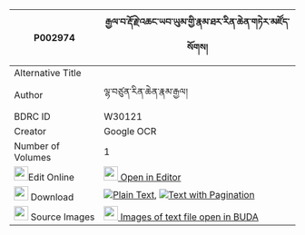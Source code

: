 |P002974|རྒྱལ་བ་རྡོ་རྗེ་འཆང་ཡབ་ཡུམ་གྱི་རྣམ་ཐར་རིན་ཆེན་གཏེར་མཛོད་སོགས། 
| --- | --- 
|Alternative Title |
|Author| ལྷ་བཙུན་རིན་ཆེན་རྣམ་རྒྱལ།
|BDRC ID | W30121
|Creator | Google OCR
|Number of Volumes| 1
|<img width="25" src="https://img.icons8.com/color/25/000000/edit-property.png">Edit Online| [<img width="25" src="https://avatars.githubusercontent.com/u/45091458?s=200&v=4"> Open in Editor](http://editor.openpecha.org/P002974)
|<img width="25" src="https://img.icons8.com/fluent/48/000000/download-2.png"/>  Download | [![](https://img.icons8.com/color/20/000000/txt.png)Plain Text](https://github.com/Openpecha/P002974/releases/download/v1/gyalwa_dorje_chang_yabyum_gyi__plain_P002974.zip), [![](https://img.icons8.com/color/20/000000/txt.png)Text with Pagination](https://github.com/Openpecha/P002974/releases/download/v1/gyalwa_dorje_chang_yabyum_gyi__pages_P002974.zip)
|<img width="25" src="https://img.icons8.com/plasticine/100/000000/pictures-folder.png"/>  Source Images | [<img width="25" src="https://library.bdrc.io/icons/BUDA-small.svg"> Images of text file open in BUDA](https://library.bdrc.io/show/bdr:W30121)